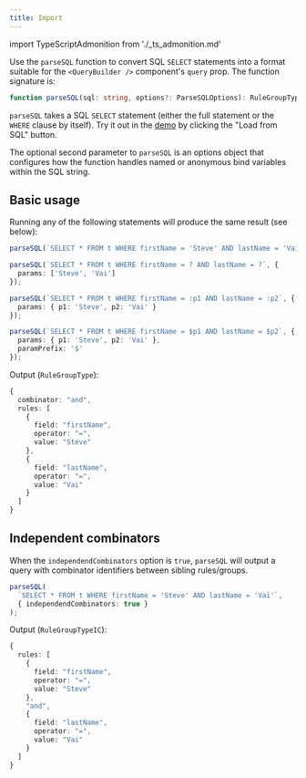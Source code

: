 ```yaml
---
title: Import
---
```


import TypeScriptAdmonition from './_ts_admonition.md'

<TypeScriptAdmonition />

Use the `parseSQL` function to convert SQL `SELECT` statements into a format suitable for the `<QueryBuilder />` component's `query` prop. The function signature is:

```ts
function parseSQL(sql: string, options?: ParseSQLOptions): RuleGroupTypeAny;
```

`parseSQL` takes a SQL `SELECT` statement (either the full statement or the `WHERE` clause by itself). Try it out in the [demo](https://react-querybuilder.github.io/react-querybuilder/) by clicking the "Load from SQL" button.

The optional second parameter to `parseSQL` is an options object that configures how the function handles named or anonymous bind variables within the SQL string.

## Basic usage

Running any of the following statements will produce the same result (see below):

```ts
parseSQL(`SELECT * FROM t WHERE firstName = 'Steve' AND lastName = 'Vai'`);

parseSQL(`SELECT * FROM t WHERE firstName = ? AND lastName = ?`, {
  params: ['Steve', 'Vai']
});

parseSQL(`SELECT * FROM t WHERE firstName = :p1 AND lastName = :p2`, {
  params: { p1: 'Steve', p2: 'Vai' }
});

parseSQL(`SELECT * FROM t WHERE firstName = $p1 AND lastName = $p2`, {
  params: { p1: 'Steve', p2: 'Vai' },
  paramPrefix: '$'
});
```

Output (`RuleGroupType`):

```ts
{
  combinator: "and",
  rules: [
    {
      field: "firstName",
      operator: "=",
      value: "Steve"
    },
    {
      field: "lastName",
      operator: "=",
      value: "Vai"
    }
  ]
}
```

## Independent combinators

When the `independendCombinators` option is `true`, `parseSQL` will output a query with combinator identifiers between sibling rules/groups.

```ts
parseSQL(
  `SELECT * FROM t WHERE firstName = 'Steve' AND lastName = 'Vai'`,
  { independendCombinators: true }
);
```

Output (`RuleGroupTypeIC`):

```ts
{
  rules: [
    {
      field: "firstName",
      operator: "=",
      value: "Steve"
    },
    "and",
    {
      field: "lastName",
      operator: "=",
      value: "Vai"
    }
  ]
}
```
